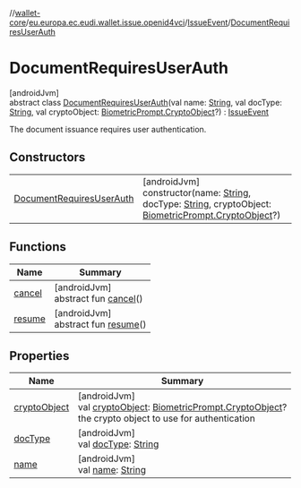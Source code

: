 //[wallet-core](../../../../index.md)/[eu.europa.ec.eudi.wallet.issue.openid4vci](../../index.md)/[IssueEvent](../index.md)/[DocumentRequiresUserAuth](index.md)

# DocumentRequiresUserAuth

[androidJvm]\
abstract class [DocumentRequiresUserAuth](index.md)(val name: [String](https://kotlinlang.org/api/latest/jvm/stdlib/kotlin/-string/index.html), val docType: [String](https://kotlinlang.org/api/latest/jvm/stdlib/kotlin/-string/index.html), val cryptoObject: [BiometricPrompt.CryptoObject](https://developer.android.com/reference/kotlin/androidx/biometric/BiometricPrompt.CryptoObject.html)?) : [IssueEvent](../index.md)

The document issuance requires user authentication.

## Constructors

| | |
|---|---|
| [DocumentRequiresUserAuth](-document-requires-user-auth.md) | [androidJvm]<br>constructor(name: [String](https://kotlinlang.org/api/latest/jvm/stdlib/kotlin/-string/index.html), docType: [String](https://kotlinlang.org/api/latest/jvm/stdlib/kotlin/-string/index.html), cryptoObject: [BiometricPrompt.CryptoObject](https://developer.android.com/reference/kotlin/androidx/biometric/BiometricPrompt.CryptoObject.html)?) |

## Functions

| Name | Summary |
|---|---|
| [cancel](cancel.md) | [androidJvm]<br>abstract fun [cancel](cancel.md)() |
| [resume](resume.md) | [androidJvm]<br>abstract fun [resume](resume.md)() |

## Properties

| Name | Summary |
|---|---|
| [cryptoObject](crypto-object.md) | [androidJvm]<br>val [cryptoObject](crypto-object.md): [BiometricPrompt.CryptoObject](https://developer.android.com/reference/kotlin/androidx/biometric/BiometricPrompt.CryptoObject.html)?<br>the crypto object to use for authentication |
| [docType](doc-type.md) | [androidJvm]<br>val [docType](doc-type.md): [String](https://kotlinlang.org/api/latest/jvm/stdlib/kotlin/-string/index.html) |
| [name](name.md) | [androidJvm]<br>val [name](name.md): [String](https://kotlinlang.org/api/latest/jvm/stdlib/kotlin/-string/index.html) |
